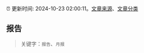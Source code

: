 :alarm_clock: 更新时间: 2024-10-23 02:00:11。[文章来源](/README.md)、[文章分类](/TAGS.md)

## 报告


> 关键字：`报告`、`月报`



